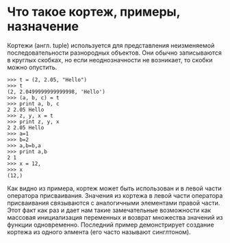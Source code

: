 # Что такое кортеж, примеры, назначение

Кортежи (англ. tuple) используется для представления неизменяемой последовательности разнородных объектов. Они обычно записываются в круглых скобках, но если неоднозначности не возникает, то скобки можно опустить.

```
>>> t = (2, 2.05, "Hello")
>>> t
(2, 2.0499999999999998, 'Hello')
>>> (a, b, c) = t
>>> print a, b, c
2 2.05 Hello
>>> z, y, x = t
>>> print z, y, x
2 2.05 Hello
>>> a=1
>>> b=2
>>> a,b=b,a
>>> print a,b
2 1
>>> x = 12,
>>> x
(12,)
```
Как видно из примера, кортеж может быть использован и в левой части оператора присваивания. Значения из кортежа в левой части оператора присваивания связываются с аналогичными элементами правой части. Этот факт как раз и дает нам такие замечательные возможности как массовая инициализация переменных и возврат множества значений из функции одновременно. Последний пример демонстрирует создание кортежа из одного элмента (его часто называют синглтоном).